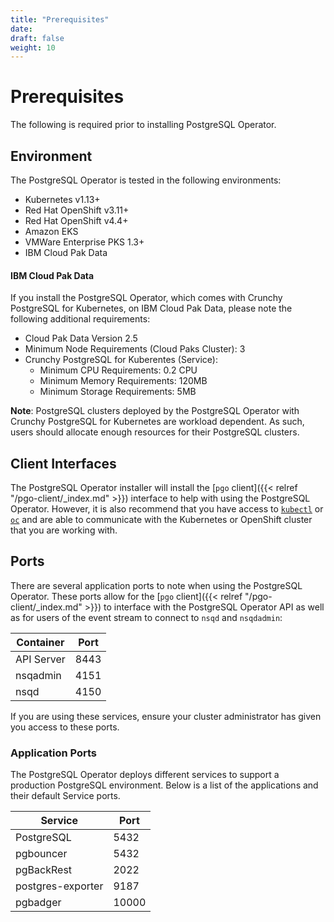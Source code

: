 ```yaml
---
title: "Prerequisites"
date:
draft: false
weight: 10
---
```


# Prerequisites

The following is required prior to installing PostgreSQL Operator.

## Environment

The PostgreSQL Operator is tested in the following environments:

* Kubernetes v1.13+
* Red Hat OpenShift v3.11+
* Red Hat OpenShift v4.4+
* Amazon EKS
* VMWare Enterprise PKS 1.3+
* IBM Cloud Pak Data

#### IBM Cloud Pak Data

If you install the PostgreSQL Operator, which comes with Crunchy
PostgreSQL for Kubernetes, on IBM Cloud Pak Data, please note the following
additional requirements:

* Cloud Pak Data Version 2.5
* Minimum Node Requirements (Cloud Paks Cluster): 3
* Crunchy PostgreSQL for Kuberentes (Service):
  * Minimum CPU Requirements: 0.2 CPU
  * Minimum Memory Requirements: 120MB
  * Minimum Storage Requirements: 5MB

**Note**: PostgreSQL clusters deployed by the PostgreSQL Operator with
Crunchy PostgreSQL for Kubernetes are workload dependent. As such, users should
allocate enough resources for their PostgreSQL clusters.

## Client Interfaces

The PostgreSQL Operator installer will install the [`pgo` client]({{< relref "/pgo-client/_index.md" >}}) interface
to help with using the PostgreSQL Operator. However, it is also recommend that
you have access to [`kubectl`](https://kubernetes.io/docs/tasks/tools/install-kubectl/)
or [`oc`](https://www.okd.io/download.html) and are able to communicate with the
Kubernetes or OpenShift cluster that you are working with.

## Ports

There are several application ports to note when using the PostgreSQL Operator.
These ports allow for the [`pgo` client]({{< relref "/pgo-client/_index.md" >}})
to interface with the PostgreSQL Operator API as well as for users of the event
stream to connect to `nsqd` and `nsqdadmin`:

| Container | Port |
| --- | --- |
| API Server | 8443 |
| nsqadmin | 4151 |
| nsqd | 4150 |

If you are using these services, ensure your cluster administrator has given you
access to these ports.

### Application Ports

The PostgreSQL Operator deploys different services to support a production
PostgreSQL environment. Below is a list of the applications and their default
Service ports.

| Service | Port |
| --- | --- |
| PostgreSQL | 5432 |
| pgbouncer | 5432 |
| pgBackRest | 2022 |
| postgres-exporter | 9187 |
| pgbadger | 10000 |
